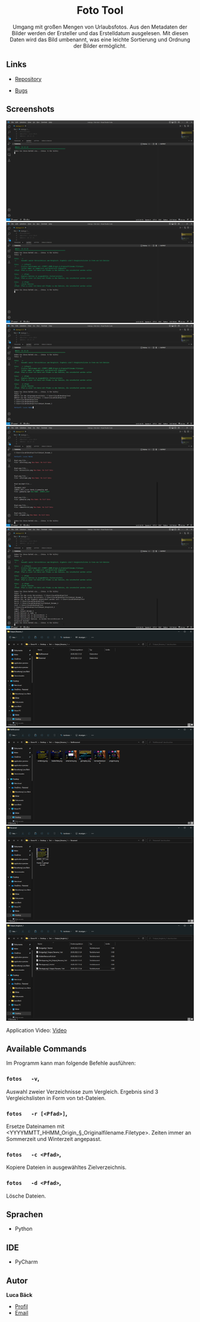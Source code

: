 <h1 align="center">Foto Tool</h1>

<p align="center">Umgang mit großen Mengen von Urlaubsfotos. Aus den Metadaten der Bilder
werden der Ersteller und das Erstelldatum ausgelesen. Mit diesen Daten wird das
Bild umbenannt, was eine leichte Sortierung und Ordnung der Bilder ermöglicht.</p>

## Links

- [Repository](https://github.com/luca-baeck/Foto-Tool "Foto Tool Repository")

- [Bugs](https://github.com/luca-baeck/Foto-Tool/issues "Issues Page")

## Screenshots

![Screenshot](/application-preview/preview.png "Screenshot")
![Screenshot](/application-preview/help.png "Screenshot")
![Screenshot](/application-preview/rename_Moment.jpg "Screenshot")
![Screenshot](/application-preview/rename_done.jpg "Screenshot")
![Screenshot](/application-preview/vergleich.jpg "Screenshot")
![Screenshot](/application-preview/rename_output.png "Screenshot")
![Screenshot](/application-preview/rename_output1.png "Screenshot")
![Screenshot](/application-preview/rename_output2.png "Screenshot")
![Screenshot](/application-preview/vergleich_output.png "Screenshot")


Application Video:
[Video](/application-preview/preview.mp4 "Video")

## Available Commands

Im Programm kann man folgende Befehle ausführen:

### `fotos   -v`,

Auswahl zweier Verzeichnisse zum Vergleich. Ergebnis sind 3 Vergleichslisten in Form von txt-Dateien.

### `fotos   -r [<Pfad>]`,

Ersetze Dateinamen mit <YYYYMMTT_HHMM_Origin_§_Originalfilename.Filetype>.
Zeiten immer an Sommerzeit und Winterzeit angepasst.

### `fotos   -c <Pfad>`,

Kopiere Dateien in ausgewähltes Zielverzeichnis.

### `fotos   -d <Pfad>`,

Lösche Dateien.

## Sprachen

- Python

## IDE

- PyCharm

## Autor

**Luca Bäck**

- [Profil](https://github.com/luca-baeck "Luca Bäck")
- [Email](mailto:luca.baeck@outlook.de?subject=Hello "Hi!")
